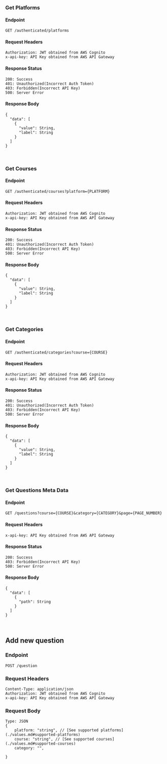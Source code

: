### Get Platforms

#### Endpoint

```
GET /authenticated/platforms
```

#### Request Headers

```
Authorization: JWT obtained from AWS Cognito
x-api-key: API Key obtained from AWS API Gateway
```

#### Response Status

```
200: Success
401: Unauthorized(Incorrect Auth Token)
403: Forbidden(Incorrect API Key)
500: Server Error
```

#### Response Body

```
{
  "data": [
    {
      "value": String,
      "label": String
    }
  ]
}
```
<br>

### Get Courses

#### Endpoint

```
GET /authenticated/courses?platform={PLATFORM}
```

#### Request Headers

```
Authorization: JWT obtained from AWS Cognito
x-api-key: API Key obtained from AWS API Gateway
```

#### Response Status

```
200: Success
401: Unauthorized(Incorrect Auth Token)
403: Forbidden(Incorrect API Key)
500: Server Error
```

#### Response Body

```
{
  "data": [
    {
      "value": String,
      "label": String
    }
  ]
}
```
<br>

### Get Categories

#### Endpoint

```
GET /authenticated/categories?course={COURSE}
```

#### Request Headers

```
Authorization: JWT obtained from AWS Cognito
x-api-key: API Key obtained from AWS API Gateway
```

#### Response Status

```
200: Success
401: Unauthorized(Incorrect Auth Token)
403: Forbidden(Incorrect API Key)
500: Server Error
```

#### Response Body

```
{
  "data": [
    {
      "value": String,
      "label": String
    }
  ]
}
```
<br>

### Get Questions Meta Data

#### Endpoint

```
GET /questions?course={COURSE}&category={CATEGORY}&page={PAGE_NUMBER}
```

#### Request Headers

```
x-api-key: API Key obtained from AWS API Gateway
```

#### Response Status

```
200: Success
403: Forbidden(Incorrect API Key)
500: Server Error
```

#### Response Body

```
{
  "data": [
    {
      "path": String
    }
  ]
}
```
<br>

## Add new question

### Endpoint

```
POST /question
```

### Request Headers

```
Content-Type: application/json
Authorization: JWT obtained from AWS Cognito
x-api-key: API Key obtained from AWS API Gateway
```

### Request Body

```
Type: JSON
{
    platform: "string", // [See supported platforms](./values.md#supported-platforms)
    course: "string", // [See supported courses](./values.md#supported-courses)
    category: "",

}
```
